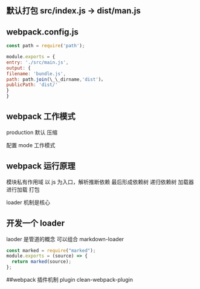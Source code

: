 ## 默认打包 src/index.js -> dist/man.js

## webpack.config.js

```js
const path = require('path');

module.exports = {
entry: './src/main.js',
output: {
filename: 'bundle.js',
path: path.join(\_\_dirname,'dist')，
publicPath: 'dist/'
}
}
```

## webpack 工作模式

production 默认 压缩

配置 mode 工作模式

## webpack 运行原理

模块私有作用域
以 js 为入口，解析推断依赖 最后形成依赖树 递归依赖树 加载器进行加载 打包

loader 机制是核心

## 开发一个 loader

laoder 是管道的概念 可以组合
markdown-loader

```js
const marked = require("marked");
module.exports = (source) => {
  return marked(source);
};
```

##webpack 插件机制
plugin
clean-webpack-plugin
